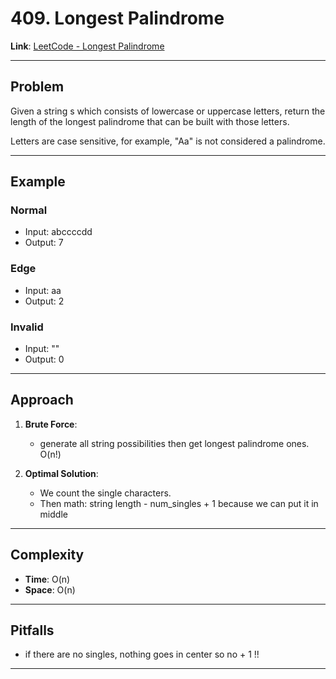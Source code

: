 # 409. Longest Palindrome

**Link**: [LeetCode - Longest Palindrome](https://leetcode.com/problems/longest-palindrome/)

---

## Problem
Given a string s which consists of lowercase or uppercase letters, return the length of the longest palindrome that can be built with those letters.

Letters are case sensitive, for example, "Aa" is not considered a palindrome.

---

## Example
### Normal
- Input: abccccdd
- Output: 7

### Edge
- Input: aa
- Output: 2

### Invalid
- Input: ""
- Output: 0

---

## Approach
1. **Brute Force**:  
   - generate all string possibilities then get longest palindrome ones. O(n!)

2. **Optimal Solution**:  
   - We count the single characters. 
   - Then math: string length - num_singles + 1 because we can put it in middle

---

## Complexity
- **Time**: O(n)
- **Space**: O(n)

---

## Pitfalls
- if there are no singles, nothing goes in center so no + 1 !!

---
